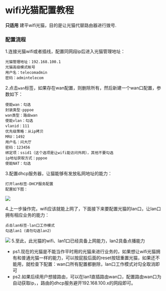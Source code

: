 # wifi光猫配置教程 #

**只适用** 建平wifi光猫，目的是让光猫代替路由器进行拨号.

### 配置流程 ###
 1.连接光猫wifi或者插线，配置同网段ip后进入光猫管理地址：
	
	光猫管理地址：192.168.100.1
	光猫高级模式帐号
	用户名：telecomadmin
	密码：admintelecom
 
 2.点击`wan`标签，如果存在wan配置，则删除所有，然后新建一个wan口配置，参数如下：

	使能wan：勾选
	封装类型·pppoe
	wan类型：路由wan
	使能vlan：勾选
	vlanid：111
	优先级策略：从ip拷贝
	MRU：1492
	用户名：问大厅
	密码：123456
	绑定项：ssid1（这个选项是让wifi能访问外网），其他不要勾选
	ip地址获取方式：pppoe
	使能NAT：勾选
3.配置dhcp服务器，让猫能够有发放私网地址的能力：
	
	打开lan标签-DHCP服务配置
	配置如下图：
	
![](http://youyefu.oss-cn-beijing.aliyuncs.com/18-5-22/40697377.jpg)
	

4.上一步操作完，wifi应该就能上网了，下面接下来要配置光猫的lan口，让lan口拥有相应业务的能力：
	
	点击lan标签-lan口工作模式
	勾选lan1（请勿勾选lan2）
![](http://youyefu.oss-cn-beijing.aliyuncs.com/18-5-22/6677401.jpg)
5.至此，此光猫的wifi、lan1口已经具备上网能力，lan2具备点播能力

- ps1.现在的光猫是不能当作平时用的光猫来进行业务的，如果想让wifi光猫拥有和普通光猫一样的能力，可以按屁股后面的reset按钮重置光猫，如果还不能用，就检查下配置：wan口所有配置都删除，lan口工作模式对勾全取消即可
- ps2.如果后续用户想接路由，可以在lan1直插路由wan口，配置路由wan口为自动获取ip，，路由的dhcp服务避开192.168.100.x的网段即可。


  